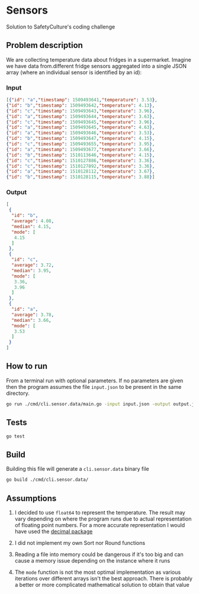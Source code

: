 # Sensors

Solution to SafetyCulture's coding challenge

## Problem description

We are collecting temperature data about fridges in a supermarket. Imagine we have data from.different fridge sensors aggregated into a single JSON array (where an individual sensor is identified by an id):

### Input

```json
[{"id": "a","timestamp": 1509493641,"temperature": 3.53},
{"id": "b","timestamp": 1509493642,"temperature": 4.13},
{"id": "c","timestamp": 1509493643,"temperature": 3.96},
{"id": "a","timestamp": 1509493644,"temperature": 3.63},
{"id": "c","timestamp": 1509493645,"temperature": 3.96},
{"id": "a","timestamp": 1509493645,"temperature": 4.63},
{"id": "a","timestamp": 1509493646,"temperature": 3.53},
{"id": "b","timestamp": 1509493647,"temperature": 4.15},
{"id": "c","timestamp": 1509493655,"temperature": 3.95},
{"id": "a","timestamp": 1509493677,"temperature": 3.66},
{"id": "b","timestamp": 1510113646,"temperature": 4.15},
{"id": "c","timestamp": 1510127886,"temperature": 3.36},
{"id": "c","timestamp": 1510127892,"temperature": 3.36},
{"id": "a","timestamp": 1510128112,"temperature": 3.67},
{"id": "b","timestamp": 1510128115,"temperature": 3.88}]
```

### Output

```json
[
 {
  "id": "b",
  "average": 4.08,
  "median": 4.15,
  "mode": [
   4.15
  ]
 },
 {
  "id": "c",
  "average": 3.72,
  "median": 3.95,
  "mode": [
   3.36,
   3.96
  ]
 },
 {
  "id": "a",
  "average": 3.78,
  "median": 3.66,
  "mode": [
   3.53
  ]
 }
]
```

## How to run

From a terminal run with optional parameters. If no parameters are given then the program assumes the file `input.json` to be present in the same directory.

```sh
go run ./cmd/cli.sensor.data/main.go -input input.json -output output.json
```

## Tests

```sh
go test
```

## Build

Building this file will generate a `cli.sensor.data` binary file

```sh
go build ./cmd/cli.sensor.data/
```

## Assumptions

1. I decided to use `float64` to represent the temperature. The result may vary depending on where the program runs due to actual representation of floating point numbers. For a more accurate representation I would have used the [decimal package](https://github.com/shopspring/decimal)

2. I did not implement my own Sort nor Round functions

3. Reading a file into memory could be dangerous if it's too big and can cause a memory issue depending on the instance where it runs

4. The `mode` function is not the most optimal implementation as various iterations over different arrays isn't the best approach. There is probably a better or more complicated mathematical solution to obtain that value